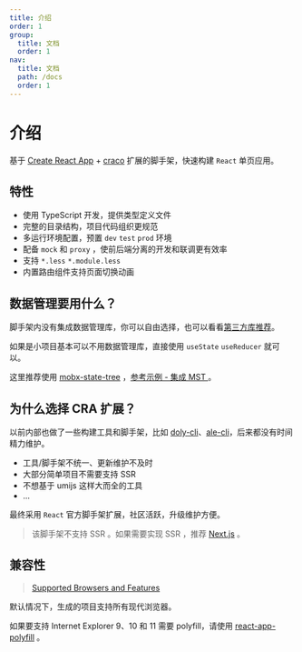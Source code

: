 ```yaml
---
title: 介绍
order: 1
group:
  title: 文档
  order: 1
nav:
  title: 文档
  path: /docs
  order: 1
---
```


# 介绍

基于 [Create React App](https://create-react-app.dev/) + [craco](https://github.com/gsoft-inc/craco) 扩展的脚手架，快速构建 `React` 单页应用。

## 特性

- 使用 TypeScript 开发，提供类型定义文件
- 完整的目录结构，项目代码组织更规范
- 多运行环境配置，预置 `dev` `test` `prod` 环境
- 配备 `mock` 和 `proxy` ，使前后端分离的开发和联调更有效率
- 支持 `*.less` `*.module.less`
- 内置路由组件支持页面切换动画

## 数据管理要用什么？

脚手架内没有集成数据管理库，你可以自由选择，也可以看看[第三方库推荐](/docs/third)。

如果是小项目基本可以不用数据管理库，直接使用 `useState` `useReducer` 就可以。

这里推荐使用 [mobx-state-tree](https://github.com/mobxjs/mobx-state-tree) ，[参考示例 - 集成 MST ](/docs/example-mst) 。

## 为什么选择 CRA 扩展？

以前内部也做了一些构建工具和脚手架，比如 [doly-cli](https://www.npmjs.com/package/doly-cli)、[ale-cli](https://www.npmjs.com/package/ale-cli)，后来都没有时间精力维护。

- 工具/脚手架不统一、更新维护不及时
- 大部分简单项目不需要支持 SSR
- 不想基于 umijs 这样大而全的工具
- ...

最终采用 `React` 官方脚手架扩展，社区活跃，升级维护方便。

> 该脚手架不支持 SSR 。如果需要实现 SSR ，推荐 [Next.js](https://www.nextjs.cn/) 。

## 兼容性

> [Supported Browsers and Features](https://create-react-app.dev/docs/supported-browsers-features/#supported-language-features)

默认情况下，生成的项目支持所有现代浏览器。

如果要支持 Internet Explorer 9、10 和 11 需要 polyfill，请使用 [react-app-polyfill](https://github.com/facebook/create-react-app/tree/master/packages/react-app-polyfill) 。
